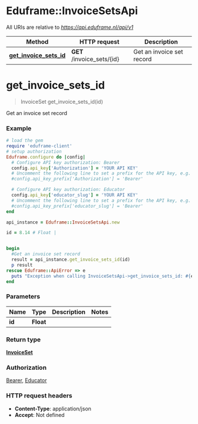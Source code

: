 # Eduframe::InvoiceSetsApi

All URIs are relative to *https://api.eduframe.nl/api/v1*

Method | HTTP request | Description
------------- | ------------- | -------------
[**get_invoice_sets_id**](InvoiceSetsApi.md#get_invoice_sets_id) | **GET** /invoice_sets/{id} | Get an invoice set record


# **get_invoice_sets_id**
> InvoiceSet get_invoice_sets_id(id)

Get an invoice set record



### Example
```ruby
# load the gem
require 'eduframe-client'
# setup authorization
Eduframe.configure do |config|
  # Configure API key authorization: Bearer
  config.api_key['Authorization'] = 'YOUR API KEY'
  # Uncomment the following line to set a prefix for the API key, e.g. 'Bearer' (defaults to nil)
  #config.api_key_prefix['Authorization'] = 'Bearer'

  # Configure API key authorization: Educator
  config.api_key['educator_slug'] = 'YOUR API KEY'
  # Uncomment the following line to set a prefix for the API key, e.g. 'Bearer' (defaults to nil)
  #config.api_key_prefix['educator_slug'] = 'Bearer'
end

api_instance = Eduframe::InvoiceSetsApi.new

id = 8.14 # Float | 


begin
  #Get an invoice set record
  result = api_instance.get_invoice_sets_id(id)
  p result
rescue Eduframe::ApiError => e
  puts "Exception when calling InvoiceSetsApi->get_invoice_sets_id: #{e}"
end
```

### Parameters

Name | Type | Description  | Notes
------------- | ------------- | ------------- | -------------
 **id** | **Float**|  | 

### Return type

[**InvoiceSet**](InvoiceSet.md)

### Authorization

[Bearer](../README.md#Bearer), [Educator](../README.md#Educator)

### HTTP request headers

 - **Content-Type**: application/json
 - **Accept**: Not defined



